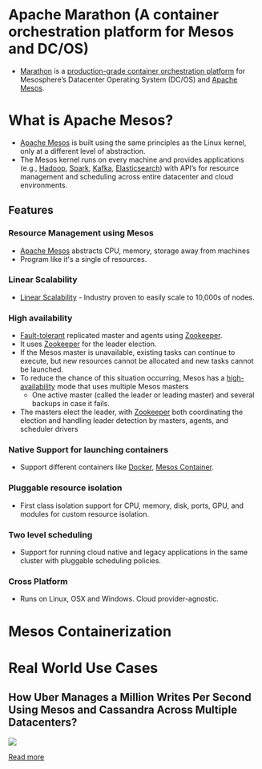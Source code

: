 # Apache Marathon (A container orchestration platform for Mesos and DC/OS)
- [Marathon](https://mesosphere.github.io/marathon/) is a [production-grade container orchestration platform](Readme.md) for Mesosphere’s Datacenter Operating System (DC/OS) and [Apache Mesos](https://mesos.apache.org/).

# What is Apache Mesos? 
- [Apache Mesos](https://mesos.apache.org/) is built using the same principles as the Linux kernel, only at a different level of abstraction. 
- The Mesos kernel runs on every machine and provides applications (e.g., [Hadoop](../../Big-Data/ApacheHadoop), [Spark](../../Big-Data/DataProcessing/ApacheSpark/Readme.md), [Kafka](../../HLD-System-Designs/2_MessageBrokersEDA/Kafka/Readme.md), [Elasticsearch](../../HLD-System-Designs/1_Databases/9_Search-Databases/ElasticSearch)) with API’s for resource management and scheduling across entire datacenter and cloud environments.

## Features

### Resource Management using Mesos
- [Apache Mesos](https://mesos.apache.org/) abstracts CPU, memory, storage away from machines
- Program like it's a single of resources.

### Linear Scalability
- [Linear Scalability](../../HLD-System-Designs/1_Databases/3_Scalability-Techniques/Readme.md) - Industry proven to easily scale to 10,000s of nodes.

### High availability
- [Fault-tolerant](../../HLD-System-Designs/5_HighAvailability/Readme.md) replicated master and agents using [Zookeeper](../5_ClusterCoordination/ApacheZookeeper.md).
- It uses [Zookeeper](../5_ClusterCoordination/ApacheZookeeper.md) for the leader election.
- If the Mesos master is unavailable, existing tasks can continue to execute, but new resources cannot be allocated and new tasks cannot be launched. 
- To reduce the chance of this situation occurring, Mesos has a [high-availability](../../HLD-System-Designs/5_HighAvailability/Readme.md) mode that uses multiple Mesos masters
  - One active master (called the leader or leading master) and several backups in case it fails. 
- The masters elect the leader, with [Zookeeper](../5_ClusterCoordination/ApacheZookeeper.md) both coordinating the election and handling leader detection by masters, agents, and scheduler drivers

### Native Support for launching containers 
- Support different containers like [Docker](../1_Containers/Docker/Readme.md), [Mesos Container](#mesos-containerization).

### Pluggable resource isolation
- First class isolation support for CPU, memory, disk, ports, GPU, and modules for custom resource isolation.

### Two level scheduling
- Support for running cloud native and legacy applications in the same cluster with pluggable scheduling policies.

### Cross Platform
- Runs on Linux, OSX and Windows. Cloud provider-agnostic.

# Mesos Containerization

# Real World Use Cases

## How Uber Manages a Million Writes Per Second Using Mesos and Cassandra Across Multiple Datacenters?

![](https://github.com/Anshul619/Tech-Stacks-Live-Apps/tree/main/Uber/UberCasandraMesos/assets/uber-casandra-mesos.png)

[Read more](https://github.com/Anshul619/Tech-Stacks-Live-Apps/tree/main/Uber/UberCasandraMesos/Readme.md)